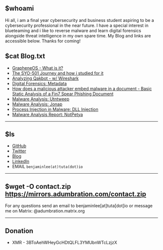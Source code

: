 ## $whoami

Hi all, i am a final year cybersecurity and business student aspiring to be a cybersecurity professional in the near future. I have a special interest in blueteaming and i like to reverse malware and learn digital forensics alongside threat intelligence in my own spare time. My Blog and links are accessible below. Thanks for coming!

## $cat Blog.txt
* [GrapheneOS - What is it?](https://adumbration-25713.medium.com/grapheneos-what-is-it-1489ad6f4b6d)
* [The SYO-501 Journey and how i studied for it](https://adumbration-25713.medium.com/the-syo-501-journey-and-how-i-studied-for-it-1aa2c65e2879)
* [Analyzing Qakbot - w/ Wireshark](https://adumbration-25713.medium.com/analyzing-qakbot-w-wireshark-6255af5a1ace)
* [Digital Forensics: Metadata](https://adumbrati0n.medium.com/digital-forensics-metadata-3d1b0417857e)
* [How does a malicious attacker embed malware in a document - Basic Static Analysis of a Fin7 Spear Phishing Document](https://adumbrati0n.medium.com/how-does-a-malicious-attacker-embed-malware-in-a-document-and-fool-a-victim-to-infect-their-pc-f3dc58bdb288)
* [Malware Analysis: Utntweep](https://adumbrati0n.medium.com/malware-analysis-utntweep-9075b13bf4cc)
* [Malware Analysis: Jonap](https://adumbrati0n.medium.com/malware-analysis-jonap-806a31c0de72)
* [Process Injection in Malware: DLL Injection](https://adumbrati0n.medium.com/process-injection-in-malware-6fbb1dfb6210)
* [Malware Analysis Report: NotPetya](https://adumbrati0n.medium.com/malware-analysis-report-notpetya-c998b1c00d86)

* * *

## $ls 
* [GitHub](https://github.com/Adumbrati0n)
* [Twitter](https://twitter.com/ADUMBRATION_)
* [Blog](https://adumbrati0n.medium.com/)
* [LinkedIn](https://au.linkedin.com/in/benjamin-l-03b4a0156?trk=public_profile_similar-profiles_profile-result-card_result-card_full-click)
* EMAIL `benjaminlee(at)tuta(dot)io`

* * *

## $wget -O contact.zip https://mirrors.adumbration.com/contact.zip

For any questions send an email to benjaminlee[at]tuta[dot]io 
or message me on Matrix: @adumbration.matrix.org
* * *

## Donation
* XMR - 3BToAehWHeyGcHDtQLFL3YMUbnWTcLzjzX 

